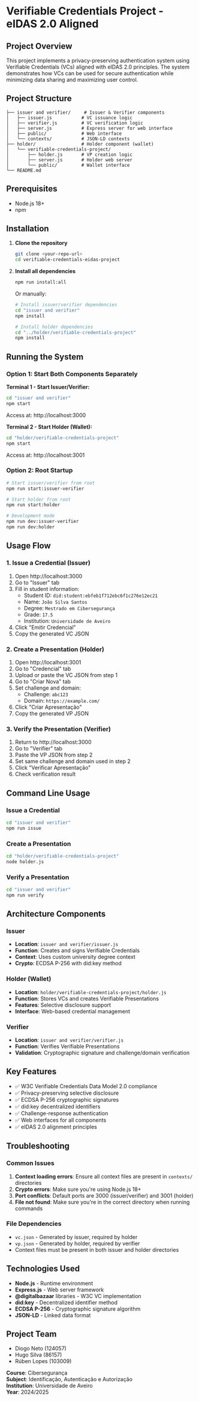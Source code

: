 # Verifiable Credentials Project - eIDAS 2.0 Aligned

## Project Overview

This project implements a privacy-preserving authentication system using Verifiable Credentials (VCs) aligned with eIDAS 2.0 principles. The system demonstrates how VCs can be used for secure authentication while minimizing data sharing and maximizing user control.

## Project Structure

```
├── issuer and verifier/     # Issuer & Verifier components
│   ├── issuer.js           # VC issuance logic
│   ├── verifier.js         # VC verification logic
│   ├── server.js           # Express server for web interface
│   ├── public/             # Web interface
│   └── contexts/           # JSON-LD contexts
├── holder/                 # Holder component (wallet)
│   └── verifiable-credentials-project/
│       ├── holder.js       # VP creation logic
│       ├── server.js       # Holder web server
│       └── public/         # Wallet interface
└── README.md
```

## Prerequisites

- Node.js 18+ 
- npm

## Installation

1. **Clone the repository**
   ```bash
   git clone <your-repo-url>
   cd verifiable-credentials-eidas-project
   ```

2. **Install all dependencies**
   ```bash
   npm run install:all
   ```

   Or manually:
   ```bash
   # Install issuer/verifier dependencies
   cd "issuer and verifier"
   npm install
   
   # Install holder dependencies  
   cd "../holder/verifiable-credentials-project"
   npm install
   ```

## Running the System

### Option 1: Start Both Components Separately

**Terminal 1 - Start Issuer/Verifier:**
```bash
cd "issuer and verifier"
npm start
```
Access at: http://localhost:3000

**Terminal 2 - Start Holder (Wallet):**
```bash
cd "holder/verifiable-credentials-project"
npm start
```
Access at: http://localhost:3001

### Option 2: Root Startup 
```bash
# Start issuer/verifier from root
npm run start:issuer-verifier

# Start holder from root  
npm run start:holder

# Development mode
npm run dev:issuer-verifier
npm run dev:holder
```

## Usage Flow

### 1. Issue a Credential (Issuer)
1. Open http://localhost:3000
2. Go to "Issuer" tab
3. Fill in student information:
   - Student ID: `did:student:ebfeb1f712ebc6f1c276e12ec21`
   - Name: `João Silva Santos`
   - Degree: `Mestrado em Cibersegurança`
   - Grade: `17.5`
   - Institution: `Universidade de Aveiro`
4. Click "Emitir Credencial"
5. Copy the generated VC JSON

### 2. Create a Presentation (Holder)
1. Open http://localhost:3001
2. Go to "Credencial" tab
3. Upload or paste the VC JSON from step 1
4. Go to "Criar Nova" tab
5. Set challenge and domain:
   - Challenge: `abc123`
   - Domain: `https://example.com/`
6. Click "Criar Apresentação"
7. Copy the generated VP JSON

### 3. Verify the Presentation (Verifier)
1. Return to http://localhost:3000
2. Go to "Verifier" tab
3. Paste the VP JSON from step 2
4. Set same challenge and domain used in step 2
5. Click "Verificar Apresentação"
6. Check verification result

## Command Line Usage

### Issue a Credential
```bash
cd "issuer and verifier"
npm run issue
```

### Create a Presentation
```bash
cd "holder/verifiable-credentials-project"
node holder.js
```

### Verify a Presentation
```bash
cd "issuer and verifier"
npm run verify
```

## Architecture Components

### Issuer
- **Location**: `issuer and verifier/issuer.js`
- **Function**: Creates and signs Verifiable Credentials
- **Context**: Uses custom university degree context
- **Crypto**: ECDSA P-256 with did:key method

### Holder (Wallet)
- **Location**: `holder/verifiable-credentials-project/holder.js`
- **Function**: Stores VCs and creates Verifiable Presentations
- **Features**: Selective disclosure support
- **Interface**: Web-based credential management

### Verifier
- **Location**: `issuer and verifier/verifier.js`
- **Function**: Verifies Verifiable Presentations
- **Validation**: Cryptographic signature and challenge/domain verification

## Key Features

- ✅ W3C Verifiable Credentials Data Model 2.0 compliance
- ✅ Privacy-preserving selective disclosure
- ✅ ECDSA P-256 cryptographic signatures
- ✅ did:key decentralized identifiers
- ✅ Challenge-response authentication
- ✅ Web interfaces for all components
- ✅ eIDAS 2.0 alignment principles

## Troubleshooting

### Common Issues

1. **Context loading errors**: Ensure all context files are present in `contexts/` directories
2. **Crypto errors**: Make sure you're using Node.js 18+
3. **Port conflicts**: Default ports are 3000 (issuer/verifier) and 3001 (holder)
4. **File not found**: Make sure you're in the correct directory when running commands

### File Dependencies
- `vc.json` - Generated by issuer, required by holder
- `vp.json` - Generated by holder, required by verifier
- Context files must be present in both issuer and holder directories

## Technologies Used

- **Node.js** - Runtime environment
- **Express.js** - Web server framework
- **@digitalbazaar** libraries - W3C VC implementation
- **did:key** - Decentralized identifier method
- **ECDSA P-256** - Cryptographic signature algorithm
- **JSON-LD** - Linked data format

## Project Team

- Diogo Neto (124057)
- Hugo Silva (86157)  
- Rúben Lopes (103009)

**Course**: Cibersegurança  
**Subject**: Identificação, Autenticação e Autorização  
**Institution**: Universidade de Aveiro  
**Year**: 2024/2025